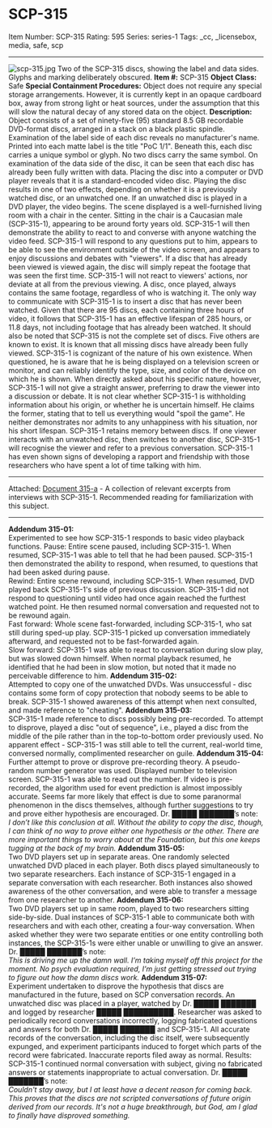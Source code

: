 # SCP-315
Item Number: SCP-315
Rating: 595
Series: series-1
Tags: _cc, _licensebox, media, safe, scp

---

![scp-315.jpg](https://scp-wiki.wdfiles.com/local--files/scp-315/scp-315.jpg)
Two of the SCP-315 discs, showing the label and data sides. Glyphs and marking deliberately obscured.
**Item #:** SCP-315
**Object Class:** Safe
**Special Containment Procedures:** Object does not require any special storage arrangements. However, it is currently kept in an opaque cardboard box, away from strong light or heat sources, under the assumption that this will slow the natural decay of any stored data on the object.
**Description:** Object consists of a set of ninety-five (95) standard 8.5 GB recordable DVD-format discs, arranged in a stack on a black plastic spindle. Examination of the label side of each disc reveals no manufacturer's name. Printed into each matte label is the title "PoC 1/1". Beneath this, each disc carries a unique symbol or glyph. No two discs carry the same symbol.
On examination of the data side of the disc, it can be seen that each disc has already been fully written with data. Placing the disc into a computer or DVD player reveals that it is a standard-encoded video disc. Playing the disc results in one of two effects, depending on whether it is a previously watched disc, or an unwatched one.
If an unwatched disc is played in a DVD player, the video begins. The scene displayed is a well-furnished living room with a chair in the center. Sitting in the chair is a Caucasian male (SCP-315-1), appearing to be around forty years old. SCP-315-1 will then demonstrate the ability to react to and converse with anyone watching the video feed. SCP-315-1 will respond to any questions put to him, appears to be able to see the environment outside of the video screen, and appears to enjoy discussions and debates with "viewers".
If a disc that has already been viewed is viewed again, the disc will simply repeat the footage that was seen the first time. SCP-315-1 will not react to viewers' actions, nor deviate at all from the previous viewing. A disc, once played, always contains the same footage, regardless of who is watching it. The only way to communicate with SCP-315-1 is to insert a disc that has never been watched. Given that there are 95 discs, each containing three hours of video, it follows that SCP-315-1 has an effective lifespan of 285 hours, or 11.8 days, not including footage that has already been watched. It should also be noted that SCP-315 is not the complete set of discs. Five others are known to exist. It is known that all missing discs have already been fully viewed.
SCP-315-1 is cognizant of the nature of his own existence. When questioned, he is aware that he is being displayed on a television screen or monitor, and can reliably identify the type, size, and color of the device on which he is shown. When directly asked about his specific nature, however, SCP-315-1 will not give a straight answer, preferring to draw the viewer into a discussion or debate. It is not clear whether SCP-315-1 is withholding information about his origin, or whether he is uncertain himself. He claims the former, stating that to tell us everything would "spoil the game". He neither demonstrates nor admits to any unhappiness with his situation, nor his short lifespan.
SCP-315-1 retains memory between discs. If one viewer interacts with an unwatched disc, then switches to another disc, SCP-315-1 will recognise the viewer and refer to a previous conversation. SCP-315-1 has even shown signs of developing a rapport and friendship with those researchers who have spent a lot of time talking with him.
* * *
Attached: [Document 315-a](/scp-315-a) \- A collection of relevant excerpts from interviews with SCP-315-1. Recommended reading for familiarization with this subject.
* * *
**Addendum 315-01:**  
Experimented to see how SCP-315-1 responds to basic video playback functions.
Pause: Entire scene paused, including SCP-315-1. When resumed, SCP-315-1 was able to tell that he had been paused. SCP-315-1 then demonstrated the ability to respond, when resumed, to questions that had been asked during pause.  
Rewind: Entire scene rewound, including SCP-315-1. When resumed, DVD played back SCP-315-1's side of previous discussion. SCP-315-1 did not respond to questioning until video had once again reached the furthest watched point. He then resumed normal conversation and requested not to be rewound again.  
Fast forward: Whole scene fast-forwarded, including SCP-315-1, who sat still during sped-up play. SCP-315-1 picked up conversation immediately afterward, and requested not to be fast-forwarded again.  
Slow forward: SCP-315-1 was able to react to conversation during slow play, but was slowed down himself. When normal playback resumed, he identified that he had been in slow motion, but noted that it made no perceivable difference to him.
**Addendum 315-02:**  
Attempted to copy one of the unwatched DVDs. Was unsuccessful - disc contains some form of copy protection that nobody seems to be able to break. SCP-315-1 showed awareness of this attempt when next consulted, and made reference to "cheating".
**Addendum 315-03:**  
SCP-315-1 made reference to discs possibly being pre-recorded. To attempt to disprove, played a disc "out of sequence", i.e., played a disc from the middle of the pile rather than in the top-to-bottom order previously used. No apparent effect - SCP-315-1 was still able to tell the current, real-world time, conversed normally, complimented researcher on guile.
**Addendum 315-04:**  
Further attempt to prove or disprove pre-recording theory. A pseudo-random number generator was used. Displayed number to television screen. SCP-315-1 was able to read out the number. If video is pre-recorded, the algorithm used for event prediction is almost impossibly accurate. Seems far more likely that effect is due to some paranormal phenomenon in the discs themselves, although further suggestions to try and prove either hypothesis are encouraged.
Dr. █████ ███████’s note:  
_I don’t like this conclusion at all. Without the ability to copy the disc, though, I can think of no way to prove either one hypothesis or the other. There are more important things to worry about at the Foundation, but this one keeps tugging at the back of my brain._
**Addendum 315-05:**  
Two DVD players set up in separate areas. One randomly selected unwatched DVD placed in each player. Both discs played simultaneously to two separate researchers. Each instance of SCP-315-1 engaged in a separate conversation with each researcher. Both instances also showed awareness of the other conversation, and were able to transfer a message from one researcher to another.
**Addendum 315-06:**  
Two DVD players set up in same room, played to two researchers sitting side-by-side. Dual instances of SCP-315-1 able to communicate both with researchers and with each other, creating a four-way conversation. When asked whether they were two separate entities or one entity controlling both instances, the SCP-315-1s were either unable or unwilling to give an answer.
Dr. █████ ███████’s note:  
_This is driving me up the damn wall. I’m taking myself off this project for the moment. No psych evaluation required, I’m just getting stressed out trying to figure out how the damn discs work._
**Addendum 315-07:**  
Experiment undertaken to disprove the hypothesis that discs are manufactured in the future, based on SCP conversation records. An unwatched disc was placed in a player, watched by Dr. █████ ███████ and logged by researcher █████ ██████████. Researcher was asked to periodically record conversations incorrectly, logging fabricated questions and answers for both Dr. █████ ███████ and SCP-315-1. All accurate records of the conversation, including the disc itself, were subsequently expunged, and experiment participants induced to forget which parts of the record were fabricated. Inaccurate reports filed away as normal. Results: SCP-315-1 continued normal conversation with subject, giving no fabricated answers or statements inappropriate to actual conversation.
Dr. █████ ███████’s note:  
_Couldn't stay away, but I at least have a decent reason for coming back. This proves that the discs are not scripted conversations of future origin derived from our records. It's not a huge breakthrough, but God, am I glad to finally have disproved something._